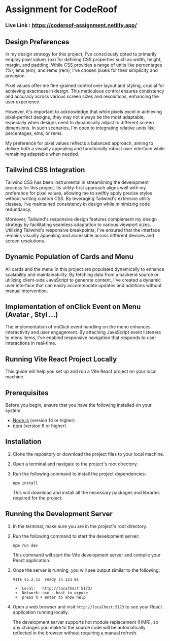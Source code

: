 # Assignment for CodeRoof
### Live Link : https://coderoof-assignment.netlify.app/

## Design Preferences

In my design strategy for this project, I've consciously opted to primarily employ pixel values (px) for defining CSS properties such as width, height, margin, and padding. While CSS provides a range of units like percentages (%), ems (em), and rems (rem), I've chosen pixels for their simplicity and precision.

Pixel values offer me fine-grained control over layout and styling, crucial for achieving exactness in design. This meticulous control ensures consistency and accuracy across various screen sizes and resolutions, enhancing the user experience.

However, it's important to acknowledge that while pixels excel in achieving pixel-perfect designs, they may not always be the most adaptable, especially when designs need to dynamically adjust to different screen dimensions. In such scenarios, I'm open to integrating relative units like percentages, ems, or rems.

My preference for pixel values reflects a balanced approach, aiming to deliver both a visually appealing and functionally robust user interface while remaining adaptable when needed.

## Tailwind CSS Integration
Tailwind CSS has been instrumental in streamlining the development process for this project. Its utility-first approach aligns well with my preference for pixel values, allowing me to swiftly apply precise styles without writing custom CSS. By leveraging Tailwind's extensive utility classes, I've maintained consistency in design while minimizing code redundancy.

Moreover, Tailwind's responsive design features complement my design strategy by facilitating seamless adaptation to various viewport sizes. Utilizing Tailwind's responsive breakpoints, I've ensured that the interface remains visually appealing and accessible across different devices and screen resolutions.

## Dynamic Population of Cards and Menu
All cards and the menu in this project are populated dynamically to enhance scalability and maintainability. By fetching data from a backend source or utilizing client-side JavaScript to generate content, I've created a dynamic user interface that can easily accommodate updates and additions without manual intervention.


## Implementation of onClick Event on Menu (Avatar , Styl ...)
The implementation of onClick event handling on the menu enhances interactivity and user engagement. By attaching JavaScript event listeners to menu items, I've enabled responsive navigation that responds to user interactions in real-time.





## Running Vite React Project Locally

This guide will help you set up and run a Vite React project on your local machine.

## Prerequisites

Before you begin, ensure that you have the following installed on your system:

- [Node.js](https://nodejs.org/) (version 14 or higher)
- [npm](https://www.npmjs.com/) (version 6 or higher)

## Installation

1. Clone the repository or download the project files to your local machine.

2. Open a terminal and navigate to the project's root directory.

3. Run the following command to install the project dependencies:

   ```
   npm install
   ```

   This will download and install all the necessary packages and libraries required for the project.

## Running the Development Server

1. In the terminal, make sure you are in the project's root directory.

2. Run the following command to start the development server:

   ```
   npm run dev
   ```

   This command will start the Vite development server and compile your React application.

3. Once the server is running, you will see output similar to the following:

   ```
   VITE v5.2.11  ready in 133 ms

    ➜  Local:   http://localhost:5173/
    ➜  Network: use --host to expose
    ➜  press h + enter to show help
   ```

4. Open a web browser and visit `http://localhost:5173` to see your React application running locally.

   The development server supports hot module replacement (HMR), so any changes you make to the source code will be automatically reflected in the browser without requiring a manual refresh.
